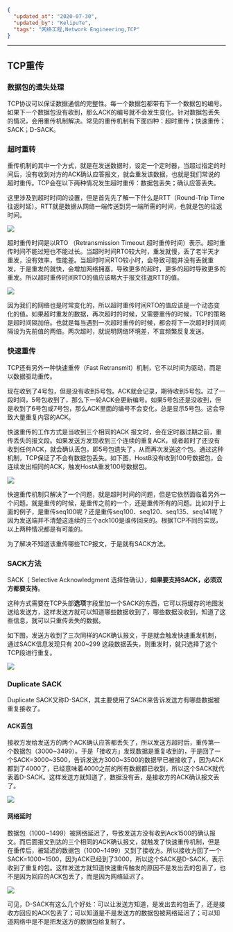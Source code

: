 ```json
{
  "updated_at": "2020-07-30",
  "updated_by": "KelipuTe",
  "tags": "网络工程,Network Engineering,TCP"
}
```

---

## TCP重传

### 数据包的遗失处理

TCP协议可以保证数据通信的完整性。每一个数据包都带有下一个数据包的编号。如果下一个数据包没有收到，那么ACK的编号就不会发生变化。针对数据包丢失的情况，会用重传机制解决。常见的重传机制有下面四种：超时重传；快速重传；SACK；D-SACK。

### 超时重转

重传机制的其中一个方式，就是在发送数据时，设定一个定时器，当超过指定的时间后，没有收到对方的ACK确认应答报文，就会重发该数据，也就是我们常说的超时重传。TCP会在以下两种情况发生超时重传：数据包丢失；确认应答丢失。

这里涉及到超时时间的设置，但是首先先了解一下什么是RTT（Round-Trip Time 往返时延）。RTT就是数据从网络一端传送到另一端所需的时间，也就是包的往返时间。

![](E:\GongZuoQu\KTZhiShiKu\Image\WangLuoGongCheng\TCPXieYi_img07.png)

超时重传时间是以RTO （Retransmission Timeout 超时重传时间）表示。超时重传时间不能过短也不能过长。当超时时间RTO较大时，重发就慢，丢了老半天才重发，没有效率，性能差。当超时时间RTO较小时，会导致可能并没有丢就重发，于是重发的就快，会增加网络拥塞，导致更多的超时，更多的超时导致更多的重发。所以超时重传时间RTO的值应该略大于报文往返RTT的值。

![](E:\GongZuoQu\KTZhiShiKu\Image\WangLuoGongCheng\TCPXieYi_img08.png)

因为我们的网络也是时常变化的，所以超时重传时间RTO的值应该是一个动态变化的值。如果超时重发的数据，再次超时的时候，又需要重传的时候，TCP的策略是超时间隔加倍。也就是每当遇到一次超时重传的时候，都会将下一次超时时间间隔设为先前值的两倍。两次超时，就说明网络环境差，不宜频繁反复发送。

### 快速重传

TCP还有另外一种快速重传（Fast Retransmit）机制，它不以时间为驱动，而是以数据驱动重传。

现在收到了4号包，但是没有收到5号包。ACK就会记录，期待收到5号包。过了一段时间，5号包收到了，那么下一轮ACK会更新编号。如果5号包还是没收到，但是收到了6号包或7号包，那么ACK里面的编号不会变化，总是显示5号包。这会导致大量重复内容的ACK。

快速重传的工作方式是当收到三个相同的ACK 报文时，会在定时器过期之前，重传丢失的报文段。如果发送方发现收到三个连续的重复ACK，或者超时了还没有收到任何ACK，就会确认丢包，即5号包遗失了，从而再次发送这个包。通过这种机制，TCP保证了不会有数据包丢失。如下图，HostB没有收到100号数据包，会连续发出相同的ACK，触发HostA重发100号数据包。

![](E:\GongZuoQu\KTZhiShiKu\Image\WangLuoGongCheng\TCPXieYi_img06.png)

快速重传机制只解决了一个问题，就是超时时间的问题，但是它依然面临着另外一个问题。就是重传的时候，是重传之前的一个，还是重传所有的问题。比如对于上面的例子，是重传seq100呢？还是重传seq100、seq120、seq135、seq141呢？因为发送端并不清楚这连续的三个ack100是谁传回来的。根据TCP不同的实现，以上两种情况都是有可能的。

为了解决不知道该重传哪些TCP报文，于是就有SACK方法。

### SACK方法

SACK（ Selective Acknowledgment 选择性确认），**如果要支持SACK，必须双方都要支持**。

这种方式需要在TCP头部**选项**字段里加一个SACK的东西，它可以将缓存的地图发送给发送方，这样发送方就可以知道哪些数据收到了，哪些数据没收到，知道了这些信息，就可以只重传丢失的数据。

如下图，发送方收到了三次同样的ACK确认报文，于是就会触发快速重发机制，通过SACK信息发现只有 200\~299 这段数据丢失，则重发时，就只选择了这个TCP段进行重复。

![](E:\GongZuoQu\KTZhiShiKu\Image\WangLuoGongCheng\TCPXieYi_img09.png)

### Duplicate SACK

Duplicate SACK又称D-SACK，其主要使用了SACK来告诉发送方有哪些数据被重复接收了。

#### ACK丢包

接收方发给发送方的两个ACK确认应答都丢失了，所以发送方超时后，重传第一个数据包（3000\~3499）。于是「接收方」发现数据是重复收到的，于是回了一个SACK=3000\~3500，告诉发送方3000\~3500的数据早已被接收了，因为ACK都到了4000了，已经意味着4000之前的所有数据都已收到，所以这个SACK就代表着D-SACK。这样发送方就知道了，数据没有丢，是接收方的ACK确认报文丢了。

![](E:\GongZuoQu\KTZhiShiKu\Image\WangLuoGongCheng\TCPXieYi_img10.png)

#### 网络延时

数据包（1000\~1499）被网络延迟了，导致发送方没有收到Ack1500的确认报文。而后面报文到达的三个相同的ACK确认报文，就触发了快速重传机制，但是在重传后，被延迟的数据包（1000\~1499）又到了接收方。所以接收方回了一个SACK=1000\~1500，因为ACK已经到了3000，所以这个SACK是D-SACK，表示收到了重复的包。这样发送方就知道快速重传触发的原因不是发出去的包丢了，也不是因为回应的ACK包丢了，而是因为网络延迟了。

![](E:\GongZuoQu\KTZhiShiKu\Image\WangLuoGongCheng\TCPXieYi_img11.png)

可见，D-SACK有这么几个好处：可以让发送方知道，是发出去的包丢了，还是接收方回应的ACK包丢了；可以知道是不是发送方的数据包被网络延迟了；可以知道网络中是不是把发送方的数据包给复制了。
